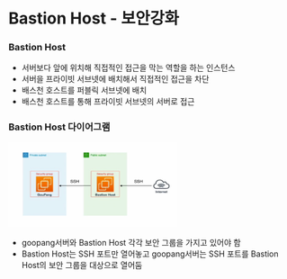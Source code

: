 # Bastion Host - 보안강화

### Bastion Host

- 서버보다 앞에 위치해 직접적인 접근을 막는 역할을 하는 인스턴스
- 서버을 프라이빗 서브넷에 배치해서 직접적인 접근을 차단
- 배스천 호스트를 퍼블릭 서브넷에 배치
- 배스천 호스트를 통해 프라이빗 서브넷의 서버로 접근

### Bastion Host 다이어그램

<img src="../../img/Bastion Host 다이어그램.png" width="300" height="150"> 

- goopang서버와 Bastion Host 각각 보안 그룹을 가지고 있어야 함
- Bastion Host는 SSH 포트만 열어놓고 goopang서버는 SSH 포트를 Bastion Host의 보안 그룹을 대상으로 열어둠